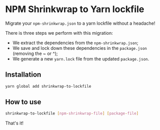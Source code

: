 # NPM Shrinkwrap to Yarn lockfile

Migrate your `npm-shrinkwrap.json` to a yarn lockfile without a headache!

There is three steps we perform with this migration:
* We extract the dependencies from the `npm-shrinkwrap.json`;
* We save and lock down these dependencies in the `package.json` (removing the ~ or ^); 
* We generate a new `yarn.lock` file from the updated `package.json`.

## Installation

```bash
yarn global add shrinkwrap-to-lockfile
```

## How to use

```bash
shrinkwrap-to-lockfile [npm-shrinkwrap-file] [package-file]
```

That's it!
